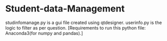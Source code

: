 # Student-data-Management
studinfomanage.py is a gui file created using qtdesigner. 
userinfo.py is the logic to filter as per question. [Requirements to run this python file: Anaconda3(for numpy and pandas).]
